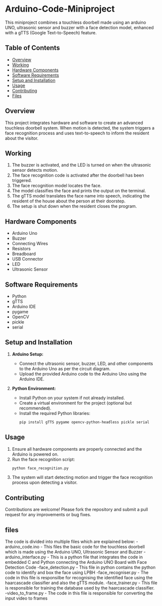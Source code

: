 
# Arduino-Code-Miniproject

This miniproject combines a touchless doorbell made using an arduino UNO, ultrasonic sensor and buzzer with a face detection model, enhanced with a gTTS (Google Text-to-Speech) feature.

## Table of Contents
- [Overview](#overview)
- [Working](#working)
- [Hardware Components](#hardware-components)
- [Software Requirements](#software-requirements)
- [Setup and Installation](#setup-and-installation)
- [Usage](#usage)
- [Contributing](#contributing)
- [Files](#files)

## Overview
This project integrates hardware and software to create an advanced touchless doorbell system. When motion is detected, the system triggers a face recognition process and uses text-to-speech to inform the resident about the visitor.

## Working
1. The buzzer is activated, and the LED is turned on when the ultrasonic sensor detects motion.
2. The face recognition code is activated after the doorbell has been triggered.
3. The face recognition model locates the face.
4. The model classifies the face and prints the output on the terminal.
5. The gTTS model translates the face name into speech, indicating the resident of the house about the person at their doorstep.
6. The setup is shut down when the resident closes the program.

## Hardware Components
- Arduino Uno
- Buzzer
- Connecting Wires
- Resistors
- Breadboard
- USB Connector
- LED
- Ultrasonic Sensor

## Software Requirements
- Python
- gTTS
- Arduino IDE
- pygame
- OpenCV
- pickle
- serial

## Setup and Installation
1. **Arduino Setup:**
   - Connect the ultrasonic sensor, buzzer, LED, and other components to the Arduino Uno as per the circuit diagram.
   - Upload the provided Arduino code to the Arduino Uno using the Arduino IDE.

2. **Python Environment:**
   - Install Python on your system if not already installed.
   - Create a virtual environment for the project (optional but recommended).
   - Install the required Python libraries:
     ```bash
     pip install gTTS pygame opencv-python-headless pickle serial
     ```

## Usage
1. Ensure all hardware components are properly connected and the Arduino is powered on.
2. Run the face recognition script:
   ```bash
   python face_recognition.py
   ```
3. The system will start detecting motion and trigger the face recognition process upon detecting a visitor.

## Contributing
Contributions are welcome! Please fork the repository and submit a pull request for any improvements or bug fixes.

## files
The code is divided into multiple files which are explained below:
-arduino_code.ino     - This files the basic code for the touchless doorbell which is made using the Arduino UNO, Ultrasonic Sensor and Buzzer
-arduino_interface.py - This is a python file that integrates the code in embedded C and Python connecting the Arduino UNO Board with Face Detection Code
-face_detection.py    - This file in python contains the python code to identify and box the face using LPBH 
-face_recogniser.py   - The code in this file is responsilbe for recognising the identified face using the haarcascade classifier and also the gTTS module.
-face_trainer.py      - This file is responsible for training the database used by the haarcascade classifier.
-video_to_frame.py    - The code in this file is responsible for converting the input video to frames

